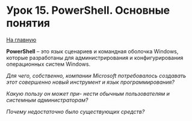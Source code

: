 # Урок 15. PowerShell. Основные понятия

[На главную](/mdk0401.github.io)

**PowerShell** – это язык сценариев и командная оболочка Windows, которые разработаны для администрирования и конфигурирования операционных систем Windows.

*Для чего, собственно, компании Microsoft потребовалось создавать этот совершенно новый инструмент и язык программирования?*

*Какую пользу он может при- нести обычным пользователям и системным администраторам?*

*Почему недостаточно было существующих средств?*

